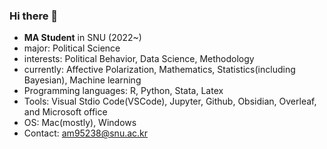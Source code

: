 ### Hi there 👋

<!--
**SangwonAhnM/SangwonAhnM** is a ✨ _special_ ✨ repository because its `README.md` (this file) appears on your GitHub profile.

Here are some ideas to get you started:

- 🔭 I’m currently working on ...
- 🌱 I’m currently learning ...
- 👯 I’m looking to collaborate on ...
- 🤔 I’m looking for help with ...
- 💬 Ask me about ...
- 📫 How to reach me: ...
- 😄 Pronouns: ...
- ⚡ Fun fact: ...
-->

- **MA Student** in SNU (2022~)
- major: Political Science
- interests: Political Behavior, Data Science, Methodology
- currently: Affective Polarization, Mathematics, Statistics(including Bayesian), Machine learning
- Programming languages: R, Python, Stata, Latex
- Tools: Visual Stdio Code(VSCode), Jupyter, Github, Obsidian, Overleaf, and Microsoft office
- OS: Mac(mostly), Windows
- Contact: am95238@snu.ac.kr
